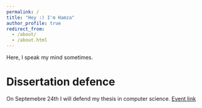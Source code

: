 ```yaml
---
permalink: /
title: "Hey :) I'm Hamza"
author_profile: true
redirect_from: 
  - /about/
  - /about.html
---
```


Here, I speak my mind sometimes.

Dissertation defence
======
On Septemebre 24th I will defend my thesis in computer science. [Event link](https://mau.se/en/calendar/dissertation-defence---hamza-ouhaichi/) 


